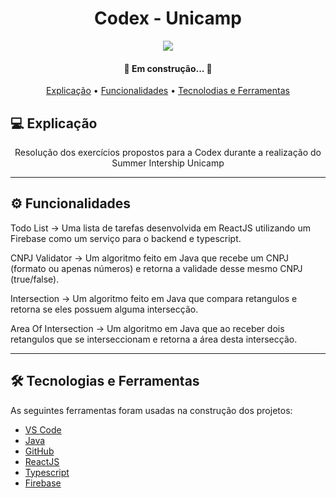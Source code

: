 <h1 align="center"> 
	Codex - Unicamp
</h1>

<div align="center">
	<img align="center" src="https://www.unicamp.br/unicamp/sites/default/files/styles/large/public/Logo_Unicamp__0.jpg?itok=sO9EjTTS"/>
</div>

<h4 align="center"> 
	🚧 Em construção...  🚧
</h4>



<p align="center">
 <a href="#-Explicação">Explicação</a> •
 <a href="#-Funcionalidade">Funcionalidades</a> •
 <a href="#-Tecnologias-e-Ferramentas">Tecnolodias e Ferramentas</a>
</p>


## 💻 Explicação
<p align="center">Resolução dos exercícios propostos para a Codex durante a realização do Summer Intership Unicamp</p>

---

## ⚙️ Funcionalidades

Todo List -> Uma lista de tarefas desenvolvida em ReactJS utilizando um Firebase como um serviço para o backend e typescript.

CNPJ Validator -> Um algoritmo feito em Java que recebe um CNPJ (formato ou apenas números) e retorna a validade desse mesmo CNPJ (true/false).

Intersection -> Um algoritmo feito em Java que compara retangulos e retorna se eles possuem alguma intersecção.

Area Of Intersection -> Um algoritmo em Java que ao receber dois retangulos que se interseccionam e retorna a área desta intersecção.
	
---

## 🛠 Tecnologias e Ferramentas

As seguintes ferramentas foram usadas na construção dos projetos:

- [VS Code](https://code.visualstudio.com/)
- [Java](https://www.java.com/pt-BR/)
- [GitHub](https://github.com)
- [ReactJS](https://reactjs.org/)
- [Typescript](https://www.typescriptlang.org/)
- [Firebase](https://firebase.google.com/)
